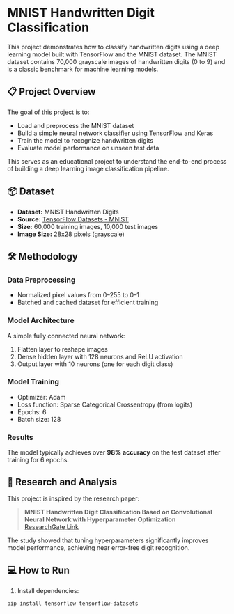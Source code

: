 # MNIST Handwritten Digit Classification

This project demonstrates how to classify handwritten digits using a deep learning model built with TensorFlow and the MNIST dataset. The MNIST dataset contains 70,000 grayscale images of handwritten digits (0 to 9) and is a classic benchmark for machine learning models.

## 📋 Project Overview

The goal of this project is to:
- Load and preprocess the MNIST dataset
- Build a simple neural network classifier using TensorFlow and Keras
- Train the model to recognize handwritten digits
- Evaluate model performance on unseen test data

This serves as an educational project to understand the end-to-end process of building a deep learning image classification pipeline.

## 📦 Dataset

- **Dataset:** MNIST Handwritten Digits
- **Source:** [TensorFlow Datasets - MNIST](https://www.tensorflow.org/datasets/catalog/mnist)
- **Size:** 60,000 training images, 10,000 test images
- **Image Size:** 28x28 pixels (grayscale)

## 🛠️ Methodology

### Data Preprocessing
- Normalized pixel values from 0–255 to 0–1
- Batched and cached dataset for efficient training

### Model Architecture
A simple fully connected neural network:
1. Flatten layer to reshape images
2. Dense hidden layer with 128 neurons and ReLU activation
3. Output layer with 10 neurons (one for each digit class)

### Model Training
- Optimizer: Adam
- Loss function: Sparse Categorical Crossentropy (from logits)
- Epochs: 6
- Batch size: 128

### Results
The model typically achieves over **98% accuracy** on the test dataset after training for 6 epochs.

## 📝 Research and Analysis

This project is inspired by the research paper:

> **MNIST Handwritten Digit Classification Based on Convolutional Neural Network with Hyperparameter Optimization**  
> [ResearchGate Link](https://www.researchgate.net/publication/369265604_MNIST_Handwritten_Digit_Classification_Based_on_Convolutional_Neural_Network_with_Hyperparameter_Optimization)

The study showed that tuning hyperparameters significantly improves model performance, achieving near error-free digit recognition.

## 💻 How to Run

1. Install dependencies:
```bash
pip install tensorflow tensorflow-datasets

